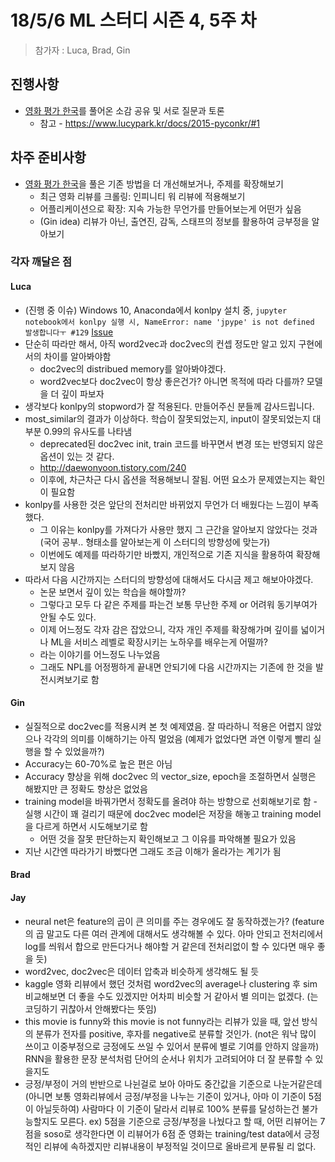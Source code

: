 # 18/5/6 ML 스터디 시즌 4, 5주 차

> 참가자 : Luca, Brad, Gin

## 진행사항

* [영화 평가 한국](https://github.com/e9t/nsmc/)를 풀어온 소감 공유 및 서로 질문과 토론
  * 참고 - https://www.lucypark.kr/docs/2015-pyconkr/#1

## 차주 준비사항

* [영화 평가 한국](https://github.com/e9t/nsmc/)을 풀은 기존 방법을 더 개선해보거나, 주제를 확장해보기
  * 최근 영화 리뷰를 크롤링: 인피니티 워 리뷰에 적용해보기
  * 어플리케이션으로 확장: 지속 가능한 무언가를 만들어보는게 어떤가 싶음
  * (Gin idea) 리뷰가 아닌, 출연진, 감독, 스태프의 정보를 활용하여 긍부정을 알아보기

### 각자 깨달은 점

#### Luca

* (진행 중 이슈) Windows 10, Anaconda에서 konlpy 설치 중, `jupyter notebook에서 konlpy 실행 시, NameError: name 'jpype' is not defined 발생합니다ㅜ #129` [Issue](https://github.com/konlpy/konlpy/issues/129)
* 단순히 따라만 해서, 아직 word2vec과 doc2vec의 컨셉 정도만 알고 있지 구현에서의 차이를 알아봐야함
  * doc2vec의 distribued memory를 알아봐야겠다.
  * word2vec보다 doc2vec이 항상 좋은건가? 아니면 목적에 따라 다를까? 모델을 더 깊이 파보자
* 생각보다 konlpy의 stopword가 잘 적용된다. 만들어주신 분들께 감사드립니다.
* most_similar의 결과가 이상하다. 학습이 잘못되었는지, input이 잘못되었는지 대부분 0.99의 유사도를 나타냄
  * deprecated된 doc2vec init, train 코드를 바꾸면서 변경 또는 반영되지 않은 옵션이 있는 것 같다.
  * http://daewonyoon.tistory.com/240
  * 이후에, 차근차근 다시 옵션을 적용해보니 잘됨. 어떤 요소가 문제였는지는 확인이 필요함
* konlpy를 사용한 것은 앞단의 전처리만 바뀌었지 무언가 더 배웠다는 느낌이 부족했다.
  * 그 이유는 konlpy를 가져다가 사용만 했지 그 근간을 알아보지 않았다는 것과(국어 공부.. 형태소를 알아보는게 이 스터디의 방향성에 맞는가)
  * 이번에도 예제를 따라하기만 바빴지, 개인적으로 기존 지식을 활용하여 확장해보지 않음
* 따라서 다음 시간까지는 스터디의 방향성에 대해서도 다시금 제고 해보아야겠다.
  * 논문 보면서 깊이 있는 학습을 해야할까?
  * 그렇다고 모두 다 같은 주제를 파는건 보통 무난한 주제 or 어려워 동기부여가 안될 수도 있다.
  * 이제 어느정도 각자 감은 잡았으니, 각자 개인 주제를 확장해가며 깊이를 넓이거나 ML을 서비스 레벨로 확장시키는 노하우를 배우는게 어떨까?
  * 라는 이야기를 어느정도 나누었음
  * 그래도 NPL를 어정쩡하게 끝내면 안되기에 다음 시간까지는 기존에 한 것을 발전시켜보기로 함


#### Gin

* 실질적으로 doc2vec를 적용시켜 본 첫 예제였음. 잘 따라하니 적용은 어렵지 않았으나 각각의 의미를 이해하기는 아직 멀었음 (예제가 없었다면 과연 이렇게 빨리 실행을 할 수 있었을까?)
* Accuracy는 60-70%로 높은 편은 아님
* Accuracy 향상을 위해 doc2vec 의 vector_size, epoch을 조절하면서 실행은 해봤지만 큰 정확도 향상은 없었음
* training model을 바꿔가면서 정확도를 올려야 하는 방향으로 선회해보기로 함 - 실행 시간이 꽤 걸리기 때문에 doc2vec model은 저장을 해놓고 training model을 다르게 하면서 시도해보기로 함
    * 어떤 것을 잘못 판단하는지 확인해보고 그 이유를 파악해볼 필요가 있음
* 지난 시간엔 따라가기 바뻤다면 그래도 조금 이해가 올라가는 계기가 됨


#### Brad


#### Jay
* neural net은 feature의 곱이 큰 의미를 주는 경우에도 잘 동작하겠는가?
(feature의 곱 말고도 다른 여러 관계에 대해서도 생각해볼 수 있다.
아마 안되고 전처리에서 log를 씌워서 합으로 만든다거나 해야할 거 같은데
전처리없이 할 수 있다면 매우 좋을 듯)
* word2vec, doc2vec은 데이터 압축과 비슷하게 생각해도 될 듯
* kaggle 영화 리뷰에서 했던 것처럼 word2vec의 average나 clustering 후
sim 비교해보면 더 좋을 수도 있겠지만 어차피 비슷할 거 같아서 별 의미는 없겠다.
(는 코딩하기 귀찮아서 안해봤다는 뜻임)
* this movie is funny와 this movie is not funny라는 리뷰가 있을 때,
앞선 방식의 분류가 전자를 positive, 후자를 negative로 분류할 것인가.
(not은 워낙 많이 쓰이고 이중부정으로 긍정에도 쓰일 수 있어서 분류에 별로 기여를 안하지 않을까)
RNN을 활용한 문장 분석처럼 단어의 순서나 위치가 고려되어야 더 잘 분류할 수 있을지도
* 긍정/부정이 거의 반반으로 나뉜걸로 보아 아마도 중간값을 기준으로 나눈거같은데
(아니면 보통 영화리뷰에서 긍정/부정을 나누는 기준이 있거나, 아마 이 기준이 5점이 아닐듯하여)
사람마다 이 기준이 달라서 리뷰로 100% 분류를 달성하는건 불가능할지도 모른다.
ex)  5점을 기준으로 긍정/부정을 나눴다고 할 때, 어떤 리뷰어는 7점을 soso로 생각한다면
이 리뷰어가 6점 준 영화는 training/test data에서 긍정적인 리뷰에 속하겠지만
리뷰내용이 부정적일 것이므로 올바르게 분류될 리 없다.
